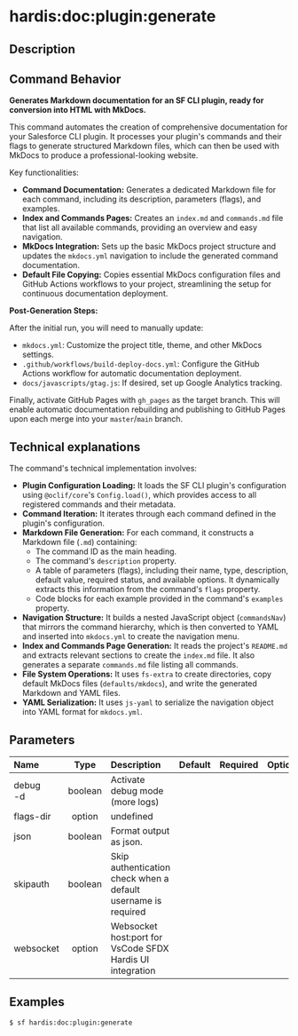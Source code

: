 <!-- This file has been generated with command 'sf hardis:doc:plugin:generate'. Please do not update it manually or it may be overwritten -->
# hardis:doc:plugin:generate

## Description


## Command Behavior

**Generates Markdown documentation for an SF CLI plugin, ready for conversion into HTML with MkDocs.**

This command automates the creation of comprehensive documentation for your Salesforce CLI plugin. It processes your plugin's commands and their flags to generate structured Markdown files, which can then be used with MkDocs to produce a professional-looking website.

Key functionalities:

- **Command Documentation:** Generates a dedicated Markdown file for each command, including its description, parameters (flags), and examples.
- **Index and Commands Pages:** Creates an `index.md` and `commands.md` file that list all available commands, providing an overview and easy navigation.
- **MkDocs Integration:** Sets up the basic MkDocs project structure and updates the `mkdocs.yml` navigation to include the generated command documentation.
- **Default File Copying:** Copies essential MkDocs configuration files and GitHub Actions workflows to your project, streamlining the setup for continuous documentation deployment.

**Post-Generation Steps:**

After the initial run, you will need to manually update:

- `mkdocs.yml`: Customize the project title, theme, and other MkDocs settings.
- `.github/workflows/build-deploy-docs.yml`: Configure the GitHub Actions workflow for automatic documentation deployment.
- `docs/javascripts/gtag.js`: If desired, set up Google Analytics tracking.

Finally, activate GitHub Pages with `gh_pages` as the target branch. This will enable automatic documentation rebuilding and publishing to GitHub Pages upon each merge into your `master`/`main` branch.

## Technical explanations

The command's technical implementation involves:

- **Plugin Configuration Loading:** It loads the SF CLI plugin's configuration using `@oclif/core`'s `Config.load()`, which provides access to all registered commands and their metadata.
- **Command Iteration:** It iterates through each command defined in the plugin's configuration.
- **Markdown File Generation:** For each command, it constructs a Markdown file (`.md`) containing:
  - The command ID as the main heading.
  - The command's `description` property.
  - A table of parameters (flags), including their name, type, description, default value, required status, and available options. It dynamically extracts this information from the command's `flags` property.
  - Code blocks for each example provided in the command's `examples` property.
- **Navigation Structure:** It builds a nested JavaScript object (`commandsNav`) that mirrors the command hierarchy, which is then converted to YAML and inserted into `mkdocs.yml` to create the navigation menu.
- **Index and Commands Page Generation:** It reads the project's `README.md` and extracts relevant sections to create the `index.md` file. It also generates a separate `commands.md` file listing all commands.
- **File System Operations:** It uses `fs-extra` to create directories, copy default MkDocs files (`defaults/mkdocs`), and write the generated Markdown and YAML files.
- **YAML Serialization:** It uses `js-yaml` to serialize the navigation object into YAML format for `mkdocs.yml`.


## Parameters

|Name|Type|Description|Default|Required|Options|
|:---|:--:|:----------|:-----:|:------:|:-----:|
|debug<br/>-d|boolean|Activate debug mode (more logs)||||
|flags-dir|option|undefined||||
|json|boolean|Format output as json.||||
|skipauth|boolean|Skip authentication check when a default username is required||||
|websocket|option|Websocket host:port for VsCode SFDX Hardis UI integration||||

## Examples

```shell
$ sf hardis:doc:plugin:generate
```


